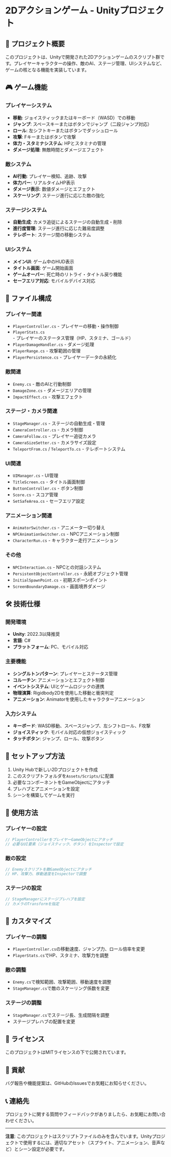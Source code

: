 # 2Dアクションゲーム - Unityプロジェクト

## 📖 プロジェクト概要

このプロジェクトは、Unityで開発された2Dアクションゲームのスクリプト群です。プレイヤーキャラクターの操作、敵のAI、ステージ管理、UIシステムなど、ゲームの核となる機能を実装しています。

## 🎮 ゲーム機能

### プレイヤーシステム
- **移動**: ジョイスティックまたはキーボード（WASD）での移動
- **ジャンプ**: スペースキーまたはボタンでジャンプ（二段ジャンプ対応）
- **ロール**: 左シフトキーまたはボタンでダッシュロール
- **攻撃**: Fキーまたはボタンで攻撃
- **体力・スタミナシステム**: HPとスタミナの管理
- **ダメージ処理**: 無敵時間とダメージエフェクト

### 敵システム
- **AI行動**: プレイヤー検知、追跡、攻撃
- **体力バー**: リアルタイムHP表示
- **ダメージ表示**: 数値ダメージとエフェクト
- **スケーリング**: ステージ進行に応じた敵の強化

### ステージシステム
- **自動生成**: カメラ追従によるステージの自動生成・削除
- **進行度管理**: ステージ進行に応じた難易度調整
- **テレポート**: ステージ間の移動システム

### UIシステム
- **メインUI**: ゲーム中のHUD表示
- **タイトル画面**: ゲーム開始画面
- **ゲームオーバー**: 死亡時のリトライ・タイトル戻り機能
- **セーフエリア対応**: モバイルデバイス対応

## 📁 ファイル構成

### プレイヤー関連
- `PlayerController.cs` - プレイヤーの移動・操作制御
- `PlayerStats.cs` - プレイヤーのステータス管理（HP、スタミナ、ゴールド）
- `PlayerDamageHandler.cs` - ダメージ処理
- `PlayerRange.cs` - 攻撃範囲の管理
- `PlayerPersistence.cs` - プレイヤーデータの永続化

### 敵関連
- `Enemy.cs` - 敵のAIと行動制御
- `DamageZone.cs` - ダメージエリアの管理
- `ImpactEffect.cs` - 攻撃エフェクト

### ステージ・カメラ関連
- `StageManager.cs` - ステージの自動生成・管理
- `CameraController.cs` - カメラ制御
- `CameraFollow.cs` - プレイヤー追従カメラ
- `CameraSizeSetter.cs` - カメラサイズ設定
- `TeleportFrom.cs` / `TeleportTo.cs` - テレポートシステム

### UI関連
- `UIManager.cs` - UI管理
- `TitleScreen.cs` - タイトル画面制御
- `ButtonController.cs` - ボタン制御
- `Score.cs` - スコア管理
- `SetSafeArea.cs` - セーフエリア設定

### アニメーション関連
- `AnimatorSwitcher.cs` - アニメーター切り替え
- `NPCAnimationSwitcher.cs` - NPCアニメーション制御
- `CharacterRun.cs` - キャラクター走行アニメーション

### その他
- `NPCInteraction.cs` - NPCとの対話システム
- `PersistentObjectController.cs` - 永続オブジェクト管理
- `InitialSpawnPoint.cs` - 初期スポーンポイント
- `ScreenBoundaryDamage.cs` - 画面境界ダメージ

## 🛠️ 技術仕様

### 開発環境
- **Unity**: 2022.3以降推奨
- **言語**: C#
- **プラットフォーム**: PC、モバイル対応

### 主要機能
- **シングルトンパターン**: プレイヤーとステータス管理
- **コルーチン**: アニメーションとエフェクト制御
- **イベントシステム**: UIとゲームロジックの連携
- **物理演算**: Rigidbody2Dを使用した移動と衝突判定
- **アニメーション**: Animatorを使用したキャラクターアニメーション

### 入力システム
- **キーボード**: WASD移動、スペースジャンプ、左シフトロール、F攻撃
- **ジョイスティック**: モバイル対応の仮想ジョイスティック
- **タッチボタン**: ジャンプ、ロール、攻撃ボタン

## 🚀 セットアップ方法

1. Unity Hubで新しい2Dプロジェクトを作成
2. このスクリプトフォルダを`Assets/Scripts/`に配置
3. 必要なコンポーネントをGameObjectにアタッチ
4. プレハブとアニメーションを設定
5. シーンを構築してゲームを実行

## 📝 使用方法

### プレイヤーの設定
```csharp
// PlayerControllerをプレイヤーGameObjectにアタッチ
// 必要なUI要素（ジョイスティック、ボタン）をInspectorで設定
```

### 敵の設定
```csharp
// Enemyスクリプトを敵GameObjectにアタッチ
// HP、攻撃力、移動速度をInspectorで調整
```

### ステージの設定
```csharp
// StageManagerにステージプレハブを設定
// カメラのTransformを指定
```

## 🔧 カスタマイズ

### プレイヤーの調整
- `PlayerController.cs`の移動速度、ジャンプ力、ロール倍率を変更
- `PlayerStats.cs`でHP、スタミナ、攻撃力を調整

### 敵の調整
- `Enemy.cs`で検知範囲、攻撃範囲、移動速度を調整
- `StageManager.cs`で敵のスケーリング係数を変更

### ステージの調整
- `StageManager.cs`でステージ長、生成間隔を調整
- ステージプレハブの配置を変更

## 📄 ライセンス

このプロジェクトはMITライセンスの下で公開されています。

## 🤝 貢献

バグ報告や機能提案は、GitHubのIssuesでお気軽にお知らせください。

## 📞 連絡先

プロジェクトに関する質問やフィードバックがありましたら、お気軽にお問い合わせください。

---

**注意**: このプロジェクトはスクリプトファイルのみを含んでいます。Unityプロジェクトで使用するには、適切なアセット（スプライト、アニメーション、音声など）とシーン設定が必要です。 